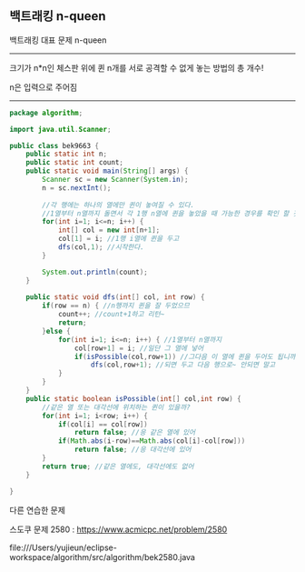 ## 백트래킹 n-queen

백트래킹 대표 문제 n-queen

------

크기가 n*n인 체스판 위에 퀸 n개를 서로 공격할 수 없게 놓는 방법의 총 개수!

n은 입력으로 주어짐

------

```java
package algorithm;

import java.util.Scanner;

public class bek9663 {
	public static int n;
	public static int count;
	public static void main(String[] args) {
		Scanner sc = new Scanner(System.in);
		n = sc.nextInt();
		
		//각 행에는 하나의 열에만 퀸이 놓여질 수 있다.
		//1열부터 n열까지 돌면서 각 1행 n열에 퀸을 놓았을 때 가능한 경우를 확인 할 것임~
		for(int i=1; i<=n; i++) {
			int[] col = new int[n+1];
			col[1] = i; //1행 i열에 퀸을 두고 
			dfs(col,1); //시작한다.
		}

		System.out.println(count);
	}
	
	public static void dfs(int[] col, int row) {
		if(row == n) { //n행까지 퀸을 잘 두었으므
			count++; //count+1하고 리턴~
			return;
		}else {
			for(int i=1; i<=n; i++) { //1열부터 n열까지
				col[row+1] = i; //일단 그 열에 넣어
				if(isPossible(col,row+1)) //그다음 이 열에 퀸을 두어도 됩니까? 확인받어
					dfs(col,row+1); //되면 두고 다음 행으로~ 안되면 말고
			}
		}
	}
	public static boolean isPossible(int[] col,int row) {
		//같은 열 또는 대각선에 위치하는 퀸이 있을까?
		for(int i=1; i<row; i++) {
			if(col[i] == col[row])
				return false; //응 같은 열에 있어
			if(Math.abs(i-row)==Math.abs(col[i]-col[row]))
				return false; //응 대각선에 있어
		}
		return true; //같은 열에도, 대각선에도 없어
	}

}

```



다른 연습한 문제

스도쿠 문제 2580 : https://www.acmicpc.net/problem/2580

file:///Users/yujieun/eclipse-workspace/algorithm/src/algorithm/bek2580.java